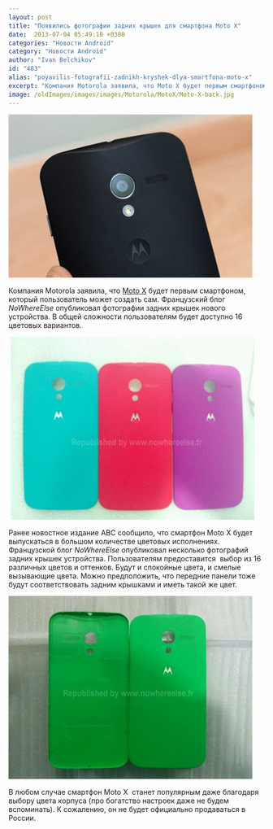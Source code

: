 ```yaml
---
layout: post
title: "Появились фотографии задних крышек для смартфона Moto X"
date:  2013-07-04 05:49:10 +0300
categories: "Новости Android"
category: "Новости Android"
author: "Ivan Belchikov"
id: "483"
alias: "poyavilis-fotografii-zadnikh-kryshek-dlya-smartfona-moto-x"
excerpt: "Компания Motorola заявила, что Moto X будет первым смартфоном, который пользователь может создать сам. Французский блог <em>NoWhereElse</em> опубликовал фотографии задних крышек нового устройства. В общей сложности пользователям будет доступно 16 цветовых вариантов."
image: /oldImages/images/images/Motorola/MotoX/Moto-X-back.jpg
---
```

<img src="/oldImages/images/images/Motorola/MotoX/Moto-X-back.jpg" alt="Moto X" />

Компания Motorola заявила, что <a href="index.php?option=com_content&amp;view=article&amp;id=480&amp;catid=8&amp;Itemid=102">Moto X</a> будет первым смартфоном, который пользователь может создать сам. Французский блог <em>NoWhereElse</em> опубликовал фотографии задних крышек нового устройства. В общей сложности пользователям будет доступно 16 цветовых вариантов.


 <img src="/oldImages/images/images/Motorola/MotoX/Moto-X-color.jpg" alt="Цвета Moto X" />

Ранее новостное издание ABC сообщило, что смартфон Moto X будет выпускаться в большом количестве цветовых исполнениях.  Французской блог<em> NoWhereElse</em> опубликовал несколько фотографий задних крышек устройства. Пользователям предоставится  выбор из 16 различных цветов и оттенков. Будут и спокойные цвета, и смелые вызывающие цвета. Можно предположить, что передние панели тоже будут соответствовать задним крышками и иметь такой же цвет.  

<img src="/oldImages/images/images/Motorola/MotoX/Moto-X-green.jpg" alt="" />

В любом случае смартфон Moto X  станет популярным даже благодаря выбору цвета корпуса (про богатство настроек даже не будем вспоминать). К сожалению, он не будет официально продаваться в России.

